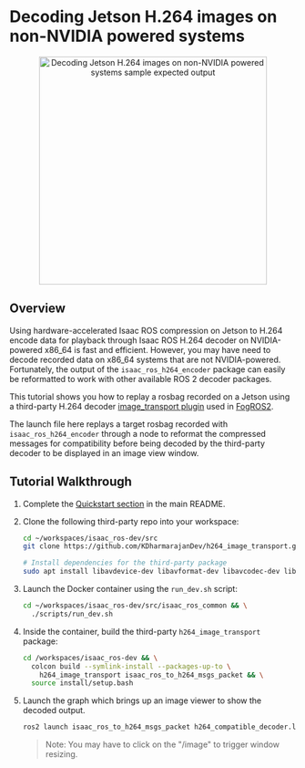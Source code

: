 # Decoding Jetson H.264 images on non-NVIDIA powered systems

<div align="center"><img alt="Decoding Jetson H.264 images on non-NVIDIA powered systems sample expected output" src="../resources/image_view_h264_decoded.png" width="400px"/></div>

## Overview

Using hardware-accelerated Isaac ROS compression on Jetson to H.264 encode data for playback through Isaac ROS H.264 decoder on NVIDIA-powered x86_64 is fast and efficient. However,
you may have need to decode recorded data on x86_64 systems that are not NVIDIA-powered. Fortunately, the output of the `isaac_ros_h264_encoder` package can easily be reformatted to work with other available ROS 2 decoder packages.

This tutorial shows you how to replay a rosbag recorded on a Jetson using a third-party H.264 decoder [image_transport plugin](https://github.com/KDharmarajanDev/h264_image_transport.git) used in [FogROS2](https://github.com/berkeleyAutomation/FogROS2).

The launch file here replays a target rosbag recorded with `isaac_ros_h264_encoder` through a node to reformat the compressed messages for compatibility before being decoded by the third-party decoder to be displayed in an image view window.

## Tutorial Walkthrough

1. Complete the [Quickstart section](../README.md#quickstart) in the main README.
2. Clone the following third-party repo into your workspace:

    ```bash
    cd ~/workspaces/isaac_ros-dev/src
    git clone https://github.com/KDharmarajanDev/h264_image_transport.git

    # Install dependencies for the third-party package
    sudo apt install libavdevice-dev libavformat-dev libavcodec-dev libavutil-dev libswscale-dev
    ```

3. Launch the Docker container using the `run_dev.sh` script:

    ```bash
    cd ~/workspaces/isaac_ros-dev/src/isaac_ros_common && \
      ./scripts/run_dev.sh
    ```

4. Inside the container, build the third-party `h264_image_transport` package:

    ```bash
    cd /workspaces/isaac_ros-dev && \
      colcon build --symlink-install --packages-up-to \
        h264_image_transport isaac_ros_to_h264_msgs_packet && \
      source install/setup.bash
    ```

5. Launch the graph which brings up an image viewer to show the decoded output.

    ```bash
    ros2 launch isaac_ros_to_h264_msgs_packet h264_compatible_decoder.launch.py rosbag_path:=/workspaces/isaac_ros-dev/src/isaac_ros_compression/resources/rosbags/h264_compressed_sample.bag
    ```

    > Note: You may have to click on the "/image" to trigger window resizing.
